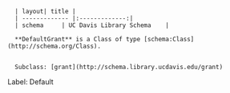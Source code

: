 
      | layout| title |
      | ------------- |:-------------:|
      | schema     | UC Davis Library Schema    |

      **DefaultGrant** is a Class of type [schema:Class](http://schema.org/Class).
      

      Subclass: [grant](http://schema.library.ucdavis.edu/grant)
Label: Default

    